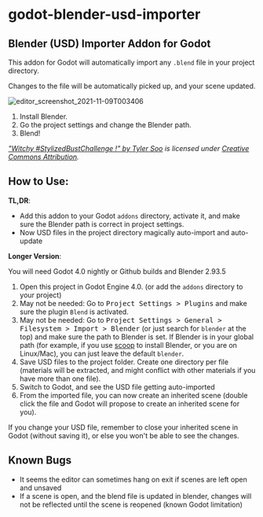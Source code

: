 # godot-blender-usd-importer

## Blender (USD) Importer Addon for Godot

This addon for Godot will automatically import any `.blend` file in your project directory.

Changes to the file will be automatically picked up, and your scene updated.

![editor_screenshot_2021-11-09T003406](https://user-images.githubusercontent.com/32321/140889856-720ed3bc-2a18-4ae1-94b9-aa82f407b907.png)

1. Install Blender.
1. Go the project settings and change the Blender path.
1. Blend!

_["Witchy #StylizedBustChallenge !" by Tyler Soo](https://skfb.ly/6WFNN) is licensed under [Creative Commons Attribution](http://creativecommons.org/licenses/by/4.0/)._

## How to Use:

**TL,DR**:

- Add this addon to your Godot `addons` directory, activate it, and make sure the Blender path is correct in project settings.
- Now USD files in the project directory magically auto-import and auto-update

**Longer Version**:

You will need Godot 4.0 nightly or Github builds and Blender 2.93.5

1. Open this project in Godot Engine 4.0. (or add the `addons` directory to your project)
2. May not be needed: Go to <kbd>Project Settings > Plugins</kbd> and make sure the plugin `Blend` is activated.
3. May not be needed: Go to <kbd>Project Settings > General > Filesystem > Import > Blender</kbd> (or just search for `blender` at the top) and make sure the path to Blender is set. If Blender is in your global path (for example, if you use [scoop](https://scoop.sh/) to install Blender, or you are on Linux/Mac), you can just leave the default `blender`.
4. Save USD files to the project folder. Create one directory per file (materials will be extracted, and might conflict with other materials if you have more than one file).
5. Switch to Godot, and see the USD file getting auto-imported
6. From the imported file, you can now create an inherited scene (double click the file and Godot will propose to create an inherited scene for you).

If you change your USD file, remember to close your inherited scene in Godot (without saving it), or else you won't be able to see the changes.

## Known Bugs

- It seems the editor can sometimes hang on exit if scenes are left open and unsaved
- If a scene is open, and the blend file is updated in blender, changes will not be reflected until the scene is reopened (known Godot limitation)
